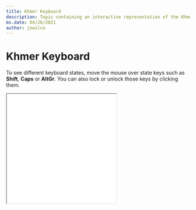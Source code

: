 ```yaml
--- 
title: Khmer Keyboard 
description: Topic containing an interactive representation of the Khmer Keyboard 
ms.date: 04/26/2021 
author: jowilco 
--- 
```

 
# Khmer Keyboard 
 
To see different keyboard states, move the mouse over state keys such as **Shift**, **Caps** or **AltGr**. You can also lock or unlock those keys by clicking them. 
 
<iframe src="kbdkhmr.html" height="300"></iframe> 
